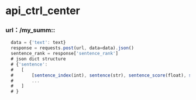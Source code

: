 # api_ctrl_center
### url：/my_summ::
```javascript
  data = {'text': text}
  response = requests.post(url, data=data).json()
  sentence_rank = response['sentence_rank']
  # json dict structure
  # {'sentence':
  #   [
  #       [sentence_index(int), sentence(str), sentence_score(float), sentence_rank(int)],
  #       ...
  #   ]
  # }
```
